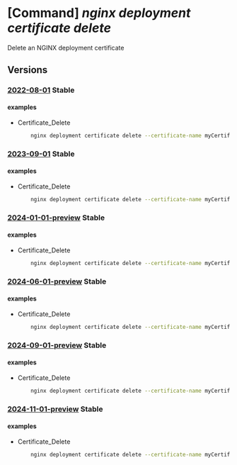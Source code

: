 # [Command] _nginx deployment certificate delete_

Delete an NGINX deployment certificate

## Versions

### [2022-08-01](/Resources/mgmt-plane/L3N1YnNjcmlwdGlvbnMve30vcmVzb3VyY2Vncm91cHMve30vcHJvdmlkZXJzL25naW54Lm5naW54cGx1cy9uZ2lueGRlcGxveW1lbnRzL3t9L2NlcnRpZmljYXRlcy97fQ==/2022-08-01.xml) **Stable**

<!-- mgmt-plane /subscriptions/{}/resourcegroups/{}/providers/nginx.nginxplus/nginxdeployments/{}/certificates/{} 2022-08-01 -->

#### examples

- Certificate_Delete
    ```bash
        nginx deployment certificate delete --certificate-name myCertificate --deployment-name myDeployment --resource-group myResourceGroup
    ```

### [2023-09-01](/Resources/mgmt-plane/L3N1YnNjcmlwdGlvbnMve30vcmVzb3VyY2Vncm91cHMve30vcHJvdmlkZXJzL25naW54Lm5naW54cGx1cy9uZ2lueGRlcGxveW1lbnRzL3t9L2NlcnRpZmljYXRlcy97fQ==/2023-09-01.xml) **Stable**

<!-- mgmt-plane /subscriptions/{}/resourcegroups/{}/providers/nginx.nginxplus/nginxdeployments/{}/certificates/{} 2023-09-01 -->

#### examples

- Certificate_Delete
    ```bash
        nginx deployment certificate delete --certificate-name myCertificate --deployment-name myDeployment --resource-group myResourceGroup
    ```

### [2024-01-01-preview](/Resources/mgmt-plane/L3N1YnNjcmlwdGlvbnMve30vcmVzb3VyY2Vncm91cHMve30vcHJvdmlkZXJzL25naW54Lm5naW54cGx1cy9uZ2lueGRlcGxveW1lbnRzL3t9L2NlcnRpZmljYXRlcy97fQ==/2024-01-01-preview.xml) **Stable**

<!-- mgmt-plane /subscriptions/{}/resourcegroups/{}/providers/nginx.nginxplus/nginxdeployments/{}/certificates/{} 2024-01-01-preview -->

#### examples

- Certificate_Delete
    ```bash
        nginx deployment certificate delete --certificate-name myCertificate --deployment-name myDeployment --resource-group myResourceGroup
    ```

### [2024-06-01-preview](/Resources/mgmt-plane/L3N1YnNjcmlwdGlvbnMve30vcmVzb3VyY2Vncm91cHMve30vcHJvdmlkZXJzL25naW54Lm5naW54cGx1cy9uZ2lueGRlcGxveW1lbnRzL3t9L2NlcnRpZmljYXRlcy97fQ==/2024-06-01-preview.xml) **Stable**

<!-- mgmt-plane /subscriptions/{}/resourcegroups/{}/providers/nginx.nginxplus/nginxdeployments/{}/certificates/{} 2024-06-01-preview -->

#### examples

- Certificate_Delete
    ```bash
        nginx deployment certificate delete --certificate-name myCertificate --deployment-name myDeployment --resource-group myResourceGroup
    ```

### [2024-09-01-preview](/Resources/mgmt-plane/L3N1YnNjcmlwdGlvbnMve30vcmVzb3VyY2Vncm91cHMve30vcHJvdmlkZXJzL25naW54Lm5naW54cGx1cy9uZ2lueGRlcGxveW1lbnRzL3t9L2NlcnRpZmljYXRlcy97fQ==/2024-09-01-preview.xml) **Stable**

<!-- mgmt-plane /subscriptions/{}/resourcegroups/{}/providers/nginx.nginxplus/nginxdeployments/{}/certificates/{} 2024-09-01-preview -->

#### examples

- Certificate_Delete
    ```bash
        nginx deployment certificate delete --certificate-name myCertificate --deployment-name myDeployment --resource-group myResourceGroup
    ```

### [2024-11-01-preview](/Resources/mgmt-plane/L3N1YnNjcmlwdGlvbnMve30vcmVzb3VyY2Vncm91cHMve30vcHJvdmlkZXJzL25naW54Lm5naW54cGx1cy9uZ2lueGRlcGxveW1lbnRzL3t9L2NlcnRpZmljYXRlcy97fQ==/2024-11-01-preview.xml) **Stable**

<!-- mgmt-plane /subscriptions/{}/resourcegroups/{}/providers/nginx.nginxplus/nginxdeployments/{}/certificates/{} 2024-11-01-preview -->

#### examples

- Certificate_Delete
    ```bash
        nginx deployment certificate delete --certificate-name myCertificate --deployment-name myDeployment --resource-group myResourceGroup
    ```
